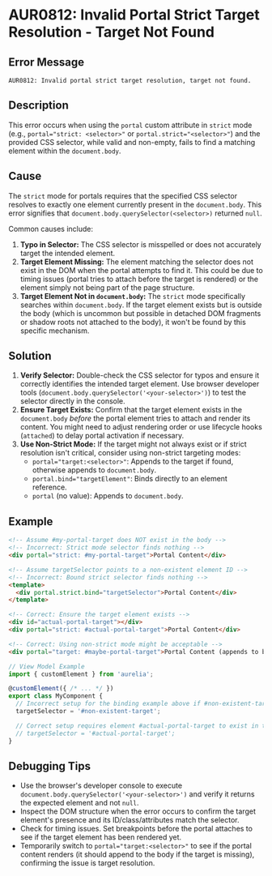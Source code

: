 # AUR0812: Invalid Portal Strict Target Resolution - Target Not Found

## Error Message

`AUR0812: Invalid portal strict target resolution, target not found.`

## Description

This error occurs when using the `portal` custom attribute in `strict` mode (e.g., `portal="strict: <selector>"` or `portal.strict="<selector>"`) and the provided CSS selector, while valid and non-empty, fails to find a matching element within the `document.body`.

## Cause

The `strict` mode for portals requires that the specified CSS selector resolves to exactly one element currently present in the `document.body`. This error signifies that `document.body.querySelector(<selector>)` returned `null`.

Common causes include:

1.  **Typo in Selector:** The CSS selector is misspelled or does not accurately target the intended element.
2.  **Target Element Missing:** The element matching the selector does not exist in the DOM when the portal attempts to find it. This could be due to timing issues (portal tries to attach before the target is rendered) or the element simply not being part of the page structure.
3.  **Target Element Not in `document.body`:** The `strict` mode specifically searches within `document.body`. If the target element exists but is outside the body (which is uncommon but possible in detached DOM fragments or shadow roots not attached to the body), it won't be found by this specific mechanism.

## Solution

1.  **Verify Selector:** Double-check the CSS selector for typos and ensure it correctly identifies the intended target element. Use browser developer tools (`document.body.querySelector('<your-selector>')`) to test the selector directly in the console.
2.  **Ensure Target Exists:** Confirm that the target element exists in the `document.body` *before* the portal element tries to attach and render its content. You might need to adjust rendering order or use lifecycle hooks (`attached`) to delay portal activation if necessary.
3.  **Use Non-Strict Mode:** If the target might not always exist or if strict resolution isn't critical, consider using non-strict targeting modes:
    *   `portal="target:<selector>"`: Appends to the target if found, otherwise appends to `document.body`.
    *   `portal.bind="targetElement"`: Binds directly to an element reference.
    *   `portal` (no value): Appends to `document.body`.

## Example

```html
<!-- Assume #my-portal-target does NOT exist in the body -->
<!-- Incorrect: Strict mode selector finds nothing -->
<div portal="strict: #my-portal-target">Portal Content</div>

<!-- Assume targetSelector points to a non-existent element ID -->
<!-- Incorrect: Bound strict selector finds nothing -->
<template>
  <div portal.strict.bind="targetSelector">Portal Content</div>
</template>

<!-- Correct: Ensure the target element exists -->
<div id="actual-portal-target"></div>
<div portal="strict: #actual-portal-target">Portal Content</div>

<!-- Correct: Using non-strict mode might be acceptable -->
<div portal="target: #maybe-portal-target">Portal Content (appends to body if target missing)</div>
```

```typescript
// View Model Example
import { customElement } from 'aurelia';

@customElement({ /* ... */ })
export class MyComponent {
  // Incorrect setup for the binding example above if #non-existent-target is not in the DOM
  targetSelector = '#non-existent-target';

  // Correct setup requires element #actual-portal-target to exist in the body
  // targetSelector = '#actual-portal-target';
}
```

## Debugging Tips

*   Use the browser's developer console to execute `document.body.querySelector('<your-selector>')` and verify it returns the expected element and not `null`.
*   Inspect the DOM structure when the error occurs to confirm the target element's presence and its ID/class/attributes match the selector.
*   Check for timing issues. Set breakpoints before the portal attaches to see if the target element has been rendered yet.
*   Temporarily switch to `portal="target:<selector>"` to see if the portal content renders (it should append to the body if the target is missing), confirming the issue is target resolution.
